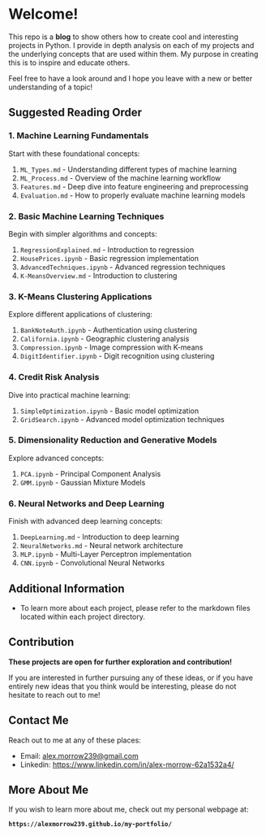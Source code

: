 # Welcome!

This repo is a **blog** to show others how to create cool and interesting projects in Python. I provide in depth analysis on each of my projects and the underlying concepts that are used within them. My purpose in creating this is to inspire and educate others.

Feel free to have a look around and I hope you leave with a new or better understanding of a topic!

## Suggested Reading Order

### 1. Machine Learning Fundamentals

Start with these foundational concepts:

1. `ML_Types.md` - Understanding different types of machine learning
2. `ML_Process.md` - Overview of the machine learning workflow
3. `Features.md` - Deep dive into feature engineering and preprocessing
4. `Evaluation.md` - How to properly evaluate machine learning models

### 2. Basic Machine Learning Techniques

Begin with simpler algorithms and concepts:

1. `RegressionExplained.md` - Introduction to regression
2. `HousePrices.ipynb` - Basic regression implementation
3. `AdvancedTechniques.ipynb` - Advanced regression techniques
4. `K-MeansOverview.md` - Introduction to clustering

### 3. K-Means Clustering Applications

Explore different applications of clustering:

1. `BankNoteAuth.ipynb` - Authentication using clustering
2. `California.ipynb` - Geographic clustering analysis
3. `Compression.ipynb` - Image compression with K-means
4. `DigitIdentifier.ipynb` - Digit recognition using clustering

### 4. Credit Risk Analysis

Dive into practical machine learning:

1. `SimpleOptimization.ipynb` - Basic model optimization
2. `GridSearch.ipynb` - Advanced model optimization techniques

### 5. Dimensionality Reduction and Generative Models

Explore advanced concepts:

1. `PCA.ipynb` - Principal Component Analysis
2. `GMM.ipynb` - Gaussian Mixture Models

### 6. Neural Networks and Deep Learning

Finish with advanced deep learning concepts:

1. `DeepLearning.md` - Introduction to deep learning
2. `NeuralNetworks.md` - Neural network architecture
3. `MLP.ipynb` - Multi-Layer Perceptron implementation
4. `CNN.ipynb` - Convolutional Neural Networks

## Additional Information

- To learn more about each project, please refer to the markdown files located within each project directory.

## Contribution

**These projects are open for further exploration and contribution!**

If you are interested in further pursuing any of these ideas, or if you have entirely new ideas that you think would be interesting, please do not hesitate to reach out to me!

## Contact Me

Reach out to me at any of these places:

- Email: <alex.morrow239@gmail.com>
- Linkedin: <https://www.linkedin.com/in/alex-morrow-62a1532a4/>

## More About Me

If you wish to learn more about me, check out my personal webpage at:

**```https://alexmorrow239.github.io/my-portfolio/```**
